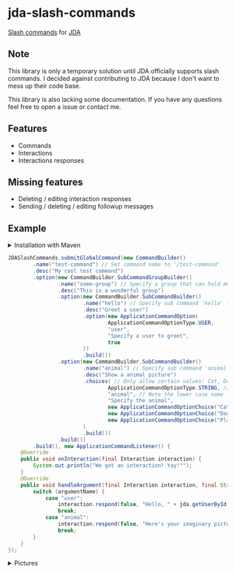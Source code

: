 # jda-slash-commands

[Slash commands](https://discord.com/developers/docs/interactions/slash-commands) for [JDA](https://github.com/DV8FromTheWorld/JDA)

## Note

This library is only a temporary solution until JDA officially supports slash commands. I decided against contributing to JDA because I don't want to
mess up their code base.

This library is also lacking some documentation. If you have any questions feel free to open a issue or contact me.

## Features

- Commands
- Interactions
- Interactions responses

## Missing features

- Deleting / editing interaction responses
- Sending / deleting / editing followup messages

## Example

<details>
  <summary>Installation with Maven</summary>

  ```xml

<repositories>
    <repository>
        <id>jitpack.io</id>
        <url>https://jitpack.io</url>
    </repository>
</repositories>

<dependencies>
<dependency>
    <groupId>com.github.cerus</groupId>
    <artifactId>jda-slash-commands</artifactId>
    <version>47f3ff2ac6</version>
</dependency>
</dependencies>
  ```

</details>

```java
JDASlashCommands.submitGlobalCommand(new CommandBuilder()
        .name("test-command") // Set command name to '/test-command'
        .desc("My cool test command")
        .option(new CommandBuilder.SubCommandGroupBuilder()
                .name("some-group") // Specify a group that can hold multiple sub commands
                .desc("This is a wonderful group")
                .option(new CommandBuilder.SubCommandBuilder()
                        .name("hello") // Specify sub command 'hello' (/test-command some-group hello)
                        .desc("Greet a user")
                        .option(new ApplicationCommandOption(
                                ApplicationCommandOptionType.USER,
                                "user",
                                "Specify a user to greet",
                                true
                        ))
                        .build())
                .option(new CommandBuilder.SubCommandBuilder()
                        .name("animal") // Specify sub command 'animal' (/test-command some-group animal)
                        .desc("Show a animal picture")
                        .choices( // Only allow certain values: Cat, Dog and Platypus
                                ApplicationCommandOptionType.STRING, // Specify type of the choice: STRING or INTEGER
                                "animal", // Note the lower case name - Names have to be lower case or else things could break
                                "Specify the animal",
                                new ApplicationCommandOptionChoice("Cat", "cat"),
                                new ApplicationCommandOptionChoice("Dog", "cat"),
                                new ApplicationCommandOptionChoice("Platypus", "platypus")
                        )
                        .build())
                .build())
        .build(), new ApplicationCommandListener() {
    @Override
    public void onInteraction(final Interaction interaction) {
        System.out.println("We got an interaction! Yay!°");
    }
    @Override
    public void handleArgument(final Interaction interaction, final String argumentName, final InteractionResponseOption option) {
        switch (argumentName) {
            case "user":
                interaction.respond(false, "Hello, " + jda.getUserById(Long.parseLong(option.getValue())).getAsMention());
                break;
            case "animal":
                interaction.respond(false, "Here's your imaginary picture of a " + option.getValue());
                break;
        }
    }
});
```

<details>
  <summary>Pictures</summary>

![Group](https://i.imgur.com/qL7nL8q.png)

![Animal](https://i.imgur.com/qm8xLI6.png)

![Hello](https://i.imgur.com/5JMolqh.png)

![Hello Response](https://i.imgur.com/bXng3nG.png)

![Animal Response](https://i.imgur.com/6sEOMBk.png)

</details>
